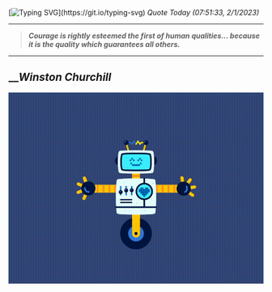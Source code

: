 [![Typing SVG](https://readme-typing-svg.herokuapp.com?font=Press+Start+2P&color=C2F784&size=35&width=900&height=100&lines=Hello+World%2C+I'm+Hung+!)](https://git.io/typing-svg) 
_Quote Today (07:51:33, 2/1/2023)_
___
>**_Courage is rightly esteemed the first of human qualities... because it is the quality which guarantees all others._**
___

## __**_Winston Churchill_**

![RobotDance](src/assets/images/robot-dancing-dribble.gif?style=center)
